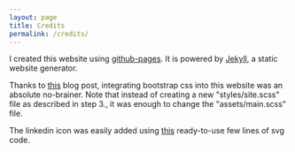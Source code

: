 ```yaml
---
layout: page
title: Credits
permalink: /credits/
---
```


I created this website using [github-pages](https://pages.github.com). It is powered by [Jekyll](https://github.com/jekyll/jekyll), a static website generator.

Thanks to [this](http://veithen.github.io/2015/03/26/jekyll-bootstrap.html) blog post, integrating bootstrap css into this website was an absolute no-brainer. Note that instead of creating a new "styles/site.scss" file as described in step 3., it was enough to change the "assets/main.scss" file.

The linkedin icon was easily added using [this](https://gist.github.com/rashivkp/71a56304fecc6def1fa3) ready-to-use few lines of svg code.
